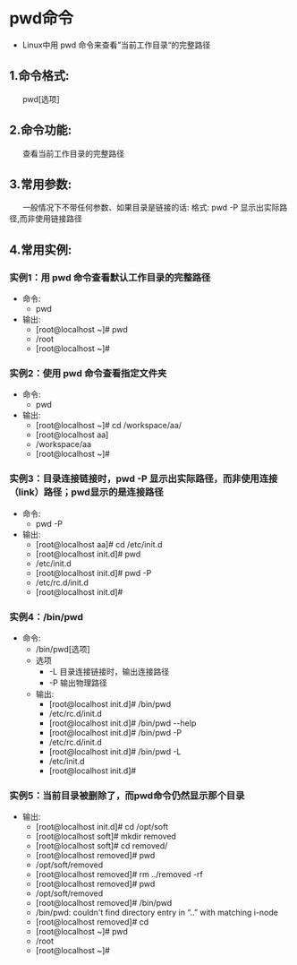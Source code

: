 # pwd命令

- Linux中用 pwd 命令来查看”当前工作目录“的完整路径

## 1.命令格式:  
  &nbsp;&nbsp;&nbsp;&nbsp;&nbsp;&nbsp;pwd[选项]

## 2.命令功能:  
  &nbsp;&nbsp;&nbsp;&nbsp;&nbsp;&nbsp;查看当前工作目录的完整路径

## 3.常用参数:  
  &nbsp;&nbsp;&nbsp;&nbsp;&nbsp;&nbsp;一般情况下不带任何参数、如果目录是链接的话: 格式: pwd -P 显示出实际路径,而非使用链接路径

## 4.常用实例:  
  ### 实例1：用 pwd 命令查看默认工作目录的完整路径
  - 命令:
    - pwd
  - 输出:
    - [root@localhost ~]# pwd
    - /root
    - [root@localhost ~]#

  ### 实例2：使用 pwd 命令查看指定文件夹
  - 命令:
    - pwd
  - 输出:
    - [root@localhost ~]# cd /workspace/aa/
    - [root@localhost aa]
    - /workspace/aa
    - [root@localhost ~]#

  ### 实例3：目录连接链接时，pwd -P  显示出实际路径，而非使用连接（link）路径；pwd显示的是连接路径
  - 命令:
    - pwd -P
  - 输出:
    - [root@localhost aa]# cd /etc/init.d
    - [root@localhost init.d]# pwd
    - /etc/init.d
    - [root@localhost init.d]# pwd -P
    - /etc/rc.d/init.d
    - [root@localhost init.d]#

  ### 实例4：/bin/pwd
  - 命令:
    - /bin/pwd[选项]
    - 选项
      - -L 目录连接链接时，输出连接路径
      - -P 输出物理路径
    - 输出:
      - [root@localhost init.d]# /bin/pwd
      - /etc/rc.d/init.d
      - [root@localhost init.d]# /bin/pwd --help
      - [root@localhost init.d]# /bin/pwd -P
      - /etc/rc.d/init.d
      - [root@localhost init.d]# /bin/pwd -L
      - /etc/init.d
      - [root@localhost init.d]#

  ### 实例5：当前目录被删除了，而pwd命令仍然显示那个目录
  - 输出:
    - [root@localhost init.d]# cd /opt/soft
    - [root@localhost soft]# mkdir removed
    - [root@localhost soft]# cd removed/
    - [root@localhost removed]# pwd
    - /opt/soft/removed
    - [root@localhost removed]# rm ../removed -rf
    - [root@localhost removed]# pwd
    - /opt/soft/removed
    - [root@localhost removed]# /bin/pwd
    - /bin/pwd: couldn't find directory entry in “..” with matching i-node
    - [root@localhost removed]# cd
    - [root@localhost ~]# pwd
    - /root
    - [root@localhost ~]#